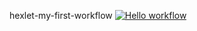 hexlet-my-first-workflow
[![Hello workflow](https://github.com/maltoleb/hexlet-my-first-workflow/actions/workflows/hello.yml/badge.svg)](https://github.com/maltoleb/hexlet-my-first-workflow/actions/workflows/hello.yml)
